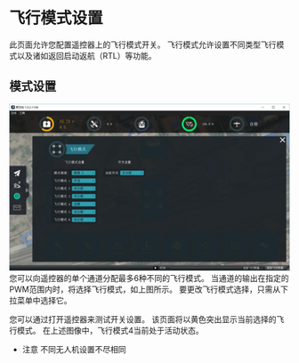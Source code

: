 # 飞行模式设置

此页面允许您配置遥控器上的飞行模式开关。 飞行模式允许设置不同类型飞行模式以及诸如返回启动返航（RTL）等功能。

## 模式设置

![](/SetupView/SingleChannelFlightMode.jpg)  
您可以向遥控器的单个通道分配最多6种不同的飞行模式。 当通道的输出在指定的PWM范围内时，将选择飞行模式，如上图所示。 要更改飞行模式选择，只需从下拉菜单中选择它。

您可以通过打开遥控器来测试开关设置。 该页面将以黄色突出显示当前选择的飞行模式。 在上述图像中，飞行模式4当前处于活动状态。

* 注意 不同无人机设置不尽相同



